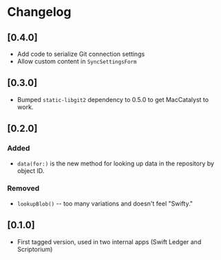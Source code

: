 # Changelog

## [0.4.0]

* Add code to serialize Git connection settings
* Allow custom content in `SyncSettingsForm`

## [0.3.0]

* Bumped `static-libgit2` dependency to 0.5.0 to get MacCatalyst to work.

## [0.2.0]

### Added

- `data(for:)` is the new method for looking up data in the repository by object ID.

### Removed

- `lookupBlob()` -- too many variations and doesn't feel "Swifty."

## [0.1.0]

- First tagged version, used in two internal apps (Swift Ledger and Scriptorium)